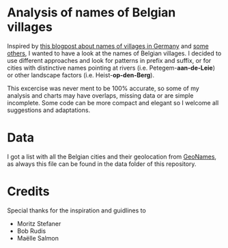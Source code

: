 # Analysis of names of Belgian villages

Inspired by [this blogpost about names of villages in Germany](https://rud.is/b/2016/01/03/zellingenach-a-visual-exploration-of-the-spatial-patterns-in-the-endings-of-german-town-and-village-names-in-r/) and [some](http://truth-and-beauty.net/experiments/ach-ingen-zell/) [others](https://github.com/maelle/kervillebourg), I wanted to have a look at the names of Belgian villages. I decided to use different approaches and look for patterns in prefix and suffix, or for cities with distinctive names pointing at rivers (i.e. Petegem-**aan-de-Leie**) or other landscape factors (i.e. Heist-**op-den-Berg**).

This excercise was never ment to be 100% accurate, so some of my analysis and charts may have overlaps, missing data or are simple incomplete. Some code can be more compact and elegant so I welcome all suggestions and adaptations.

# Data
I got a list with all the Belgian cities and their geolocation from [GeoNames](http://download.geonames.org/), as always this file can be found in the data folder of this repository.

# Credits
Special thanks for the inspiration and guidlines to
- Moritz Stefaner
- Bob Rudis
- Maëlle Salmon
